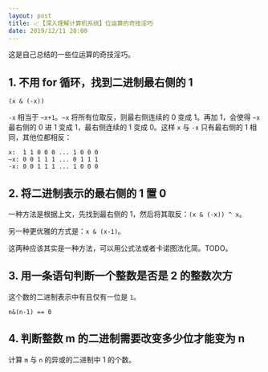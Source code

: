 ```yaml
---
layout: post
title: 📈【深入理解计算机系统】位运算的奇技淫巧
date: 2019/12/11 20:00
---
```


这是自己总结的一些位运算的奇技淫巧。

## 1. 不用 for 循环，找到二进制最右侧的 1
`(x & (-x))`

`-x` 相当于 `~x+1`。`~x` 将所有位取反，则最右侧连续的 0 变成 1。再加 1，会使得 `~x` 最右侧的 0 进 1 变成 1，最右侧连续的 1 变成 0。这样 `x` 与 `-x` 只有最右侧的 1 相同，其他位都相反：
```
x:  1 1 0 0 0 ... 1 0 0 0
~x: 0 0 1 1 1 ... 0 1 1 1
-x: 0 0 1 1 1 ... 1 0 0 0
```

## 2. 将二进制表示的最右侧的 1 置 0
一种方法是根据上文，先找到最右侧的 1，然后将其取反：`(x & (-x)) ^ x`。  

另一种更优雅的方式是：`x & (x-1)`。

这两种应该其实是一种方法，可以用公式法或者卡诺图法化简。TODO。

## 3. 用一条语句判断一个整数是否是 2 的整数次方
这个数的二进制表示中有且仅有一位是 `1`。
```
n&(n-1) == 0
```

## 4. 判断整数 m 的二进制需要改变多少位才能变为 n
计算 `m` 与 `n` 的异或的二进制中 1 的个数。